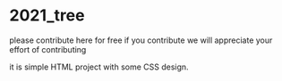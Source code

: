 # 2021_tree

please contribute here for free
if you contribute we will appreciate your effort of contributing

it is simple HTML project with some CSS design.
